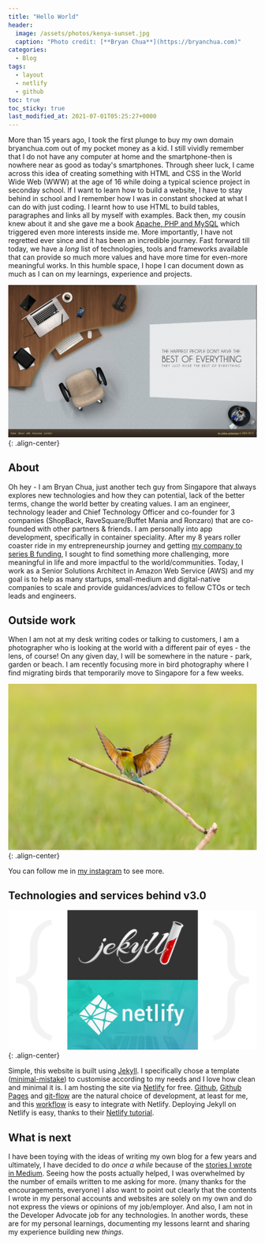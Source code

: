 ```yaml
---
title: "Hello World"
header:
  image: /assets/photos/kenya-sunset.jpg
  caption: "Photo credit: [**Bryan Chua**](https://bryanchua.com)"
categories:
  - Blog
tags:
  - layout
  - netlify
  - github
toc: true
toc_sticky: true
last_modified_at: 2021-07-01T05:25:27+0000
---
```


More than 15 years ago, I took the first plunge to buy my own domain bryanchua.com out of my pocket money as a kid. I still vividly remember that I do not have any computer at home and the smartphone-then is nowhere near as good as today's smartphones. Through sheer luck, I came across this idea of creating something with HTML and CSS in the World Wide Web (WWW) at the age of 16 while doing a typical science project in seconday school. If I want to learn how to build a website, I have to stay behind in school and I remember how I was in constant shocked at what I can do with just coding. I learnt how to use HTML to build tables, paragraphes and links all by myself with examples. Back then, my cousin knew about it and she gave me a book [Apache, PHP and MySQL](https://www.amazon.sg/gp/product/0672327252/ref=as_li_tl?ie=UTF8&camp=247&creative=1211&creativeASIN=0672327252&linkCode=as2&tag=bryanchua-22&linkId=c84875a1222ddef494bbb9b315e3bbdb) which triggered even more interests inside me. More importantly, I have not regretted ever since and it has been an incredible journey. Fast forward till today, we have a *long* list of technologies, tools and frameworks available that can provide so much more values and have more time for even-more meaningful works. In this humble space, I hope I can document down as much as I can on my learnings, experience and projects.

![bryanchua.com 2012](/assets/screenshots/old-bryanchua.png){: .align-center}

## About

Oh hey - I am Bryan Chua, just another tech guy from Singapore that always explores new technologies and how they can potential, lack of the better terms, change the world better by creating values. I am an engineer, technology leader and Chief Technology Officer and co-founder for 3 companies (ShopBack, RaveSquare/Buffet Mania and Ronzaro) that are co-founded with other partners & friends. I am personally into app development, specifically in container speciality. After my 8 years roller coaster ride in my entrepreneurship journey and getting [my company to series B funding](https://www.businesstimes.com.sg/garage/temasek-leads-shopbacks-extended-us75m-funding-round), I sought to find something more challenging, more meaningful in life and more impactful to the world/communities. Today, I work as a Senior Solutions Architect in Amazon Web Service (AWS) and my goal is to help as many startups, small-medium and digital-native companies to scale and provide guidances/advices to fellow CTOs or tech leads and engineers. 

## Outside work

When I am not at my desk writing codes or talking to customers, I am a photographer who is looking at the world with a different pair of eyes - the lens, of course! On any given day, I will be somewhere in the nature - park, garden or beach. I am recently focusing more in bird photography where I find migrating birds that temporarily move to Singapore for a few weeks. 

![Birding Photography](/assets/photos/birding-photography.jpg){: .align-center}

You can follow me in [my instagram](https://instagram.com/bryanchua.photograph) to see more.

## Technologies and services behind v3.0

![Jekyll & Netlify](/assets/images/jekyll-netlify.jpg){: .align-center}

Simple, this website is built using [Jekyll](https://jekyllrb.com/). I specifically chose a template ([minimal-mistake](https://mademistakes.com/work/minimal-mistakes-jekyll-theme/)) to customise according to my needs and I love how clean and minimal it is. I am hosting the site via [Netlify](https://www.netlify.com/) for free. [Github](https://github.com/ykbryan), [Github Pages](https://pages.github.com/) and [git-flow](https://www.atlassian.com/git/tutorials/comparing-workflows/gitflow-workflow#:~:text=The%20overall%20flow%20of%20Gitflow,branch%20is%20created%20from%20develop&text=When%20a%20feature%20is%20complete%20it%20is%20merged%20into%20the,merged%20into%20develop%20and%20main) are the natural choice of development, at least for me, and this [workflow](https://www.netlify.com/products/workflow/) is easy to integrate with Netlify. Deploying Jekyll on Netlify is easy, thanks to their [Netlify tutorial](https://www.netlify.com/blog/2020/04/02/a-step-by-step-guide-jekyll-4.0-on-netlify/).

## What is next

I have been toying with the ideas of writing my own blog for a few years and ultimately, I have decided to do *once a while* because of the [stories I wrote in Medium](https://medium.com/@ykbryan). Seeing how the posts actually helped, I was overwhelmed by the number of emails written to me asking for more. (many thanks for the encouragements, everyone) I also want to point out clearly that the contents I wrote in my personal accounts and websites are solely on my own and do not express the views or opinions of my job/employer. And also, I am not in the Developer Advocate job for any technologies. In another words, these are for my personal learnings, documenting my lessons learnt and sharing my experience building new *things*. 